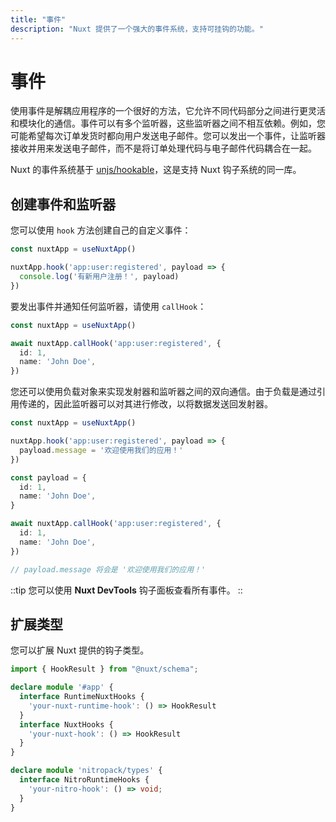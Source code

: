 ```yaml
---
title: "事件"
description: "Nuxt 提供了一个强大的事件系统，支持可挂钩的功能。"
---
```


# 事件

使用事件是解耦应用程序的一个很好的方法，它允许不同代码部分之间进行更灵活和模块化的通信。事件可以有多个监听器，这些监听器之间不相互依赖。例如，您可能希望每次订单发货时都向用户发送电子邮件。您可以发出一个事件，让监听器接收并用来发送电子邮件，而不是将订单处理代码与电子邮件代码耦合在一起。

Nuxt 的事件系统基于 [unjs/hookable](https://github.com/unjs/hookable)，这是支持 Nuxt 钩子系统的同一库。

## 创建事件和监听器

您可以使用 `hook` 方法创建自己的自定义事件：

```ts
const nuxtApp = useNuxtApp()

nuxtApp.hook('app:user:registered', payload => {
  console.log('有新用户注册！', payload)
})
```

要发出事件并通知任何监听器，请使用 `callHook`：

```ts
const nuxtApp = useNuxtApp()

await nuxtApp.callHook('app:user:registered', {
  id: 1,
  name: 'John Doe',
})
```

您还可以使用负载对象来实现发射器和监听器之间的双向通信。由于负载是通过引用传递的，因此监听器可以对其进行修改，以将数据发送回发射器。

```ts
const nuxtApp = useNuxtApp()

nuxtApp.hook('app:user:registered', payload => {
  payload.message = '欢迎使用我们的应用！'
})

const payload = {
  id: 1,
  name: 'John Doe',
}

await nuxtApp.callHook('app:user:registered', {
  id: 1,
  name: 'John Doe',
})

// payload.message 将会是 '欢迎使用我们的应用！'
```

::tip
您可以使用 **Nuxt DevTools** 钩子面板查看所有事件。
::

## 扩展类型

您可以扩展 Nuxt 提供的钩子类型。

```ts
import { HookResult } from "@nuxt/schema";

declare module '#app' {
  interface RuntimeNuxtHooks {
    'your-nuxt-runtime-hook': () => HookResult
  }
  interface NuxtHooks {
    'your-nuxt-hook': () => HookResult
  }
}

declare module 'nitropack/types' {
  interface NitroRuntimeHooks {
    'your-nitro-hook': () => void;
  }
}
```